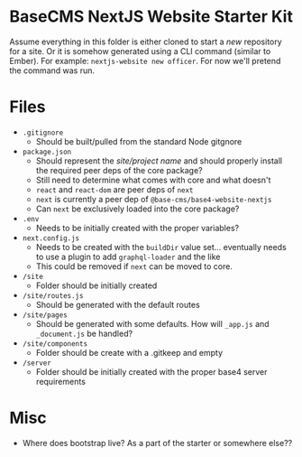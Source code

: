# BaseCMS NextJS Website Starter Kit
Assume everything in this folder is either cloned to start a _new_ repository for a site. Or it is somehow generated using a CLI command (similar to Ember). For example: `nextjs-website new officer`. For now we'll pretend the command was run.

# Files
- `.gitignore`
  - Should be built/pulled from the standard Node gitgnore
- `package.json`
  - Should represent the _site/project name_ and should properly install the required peer deps of the core package?
  - Still need to determine what comes with core and what doesn't
  - `react` and `react-dom` are peer deps of `next`
  - `next` is currently a peer dep of `@base-cms/base4-website-nextjs`
  - Can `next` be exclusively loaded into the core package?
- `.env`
  - Needs to be initially created with the proper variables?
- `next.config.js`
  - Needs to be created with the `buildDir` value set... eventually needs to use a plugin to add `graphql-loader` and the like
  - This could be removed if `next` can be moved to core.
- `/site`
  - Folder should be initially created
- `/site/routes.js`
  - Should be generated with the default routes
- `/site/pages`
  - Should be generated with some defaults. How will `_app.js` and `_document.js` be handled?
- `/site/components`
  - Folder should be create with a .gitkeep and empty
- `/server`
  - Folder should be initially created with the proper base4 server requirements

# Misc
- Where does bootstrap live? As a part of the starter or somewhere else??
